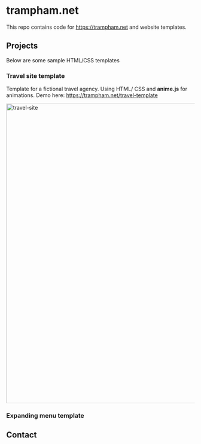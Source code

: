 # trampham.net

This repo contains code for https://trampham.net and website templates.

## Projects

Below are some sample HTML/CSS templates
### Travel site template

Template for a fictional travel agency. Using HTML/ CSS and **anime.js** for animations. Demo here: https://trampham.net/travel-template

<img width="800" alt="travel-site" src="https://user-images.githubusercontent.com/88192771/127772989-55884e59-6000-4b9c-a3fe-e1d61601a310.PNG">

### Expanding menu template

## Contact
